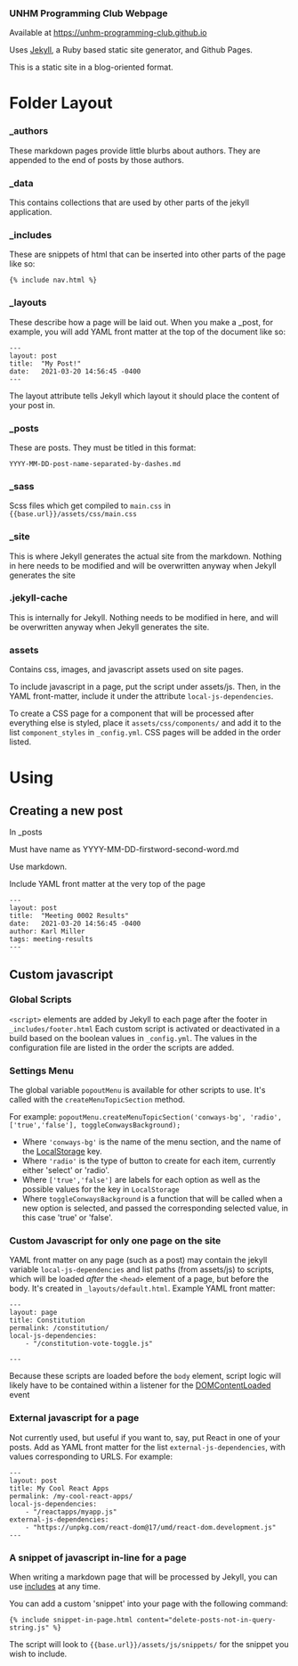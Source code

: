 ### UNHM Programming Club Webpage

Available at https://unhm-programming-club.github.io

Uses [Jekyll](https://jekyllrb.com/docs/), a Ruby based static site generator, and Github Pages.

This is a static site in a blog-oriented format.

# Folder Layout

### _authors

These markdown pages provide little blurbs about authors. They are appended to the end of posts by those authors.

### _data

This contains collections that are used by other parts of the jekyll application.

### _includes

These are snippets of html that can be inserted into other parts of the page like so:

```
{% include nav.html %}
```

### _layouts

These describe how a page will be laid out. When you make a _post, for example, you will add YAML front matter at the top of the document like so:

```
---
layout: post
title:  "My Post!"
date:   2021-03-20 14:56:45 -0400
---
```
The layout attribute tells Jekyll which layout it should place the content of your post in.

### _posts

These are posts. They must be titled in this format:

```
YYYY-MM-DD-post-name-separated-by-dashes.md
```

### _sass

Scss files which get compiled to `main.css` in `{{base.url}}/assets/css/main.css`

### _site

This is where Jekyll generates the actual site from the markdown. Nothing in here needs to be modified and will be overwritten anyway when Jekyll generates the site

### .jekyll-cache

This is internally for Jekyll. Nothing needs to be modified in here, and will be overwritten anyway when Jekyll generates the site.

### assets

Contains css, images, and javascript assets used on site pages.

To include javascript in a page, put the script under assets/js. Then, in the YAML front-matter, include it under the attribute `local-js-dependencies`.

To create a CSS page for a component that will be processed after everything else is styled, place it `assets/css/components/` and add it to the list `component_styles` in `_config.yml`. CSS pages will be added in the order listed.

# Using

## Creating a new post

In _posts

Must have name as YYYY-MM-DD-firstword-second-word.md

Use markdown.

Include YAML front matter at the very top of the page

```
---
layout: post
title:  "Meeting 0002 Results"
date:   2021-03-20 14:56:45 -0400
author: Karl Miller
tags: meeting-results
---

```

## Custom javascript

### Global Scripts

`<script>` elements are added by Jekyll to each page after the footer in `_includes/footer.html`
Each custom script is activated or deactivated in a build based on the boolean values in `_config.yml`. The values in the configuration file are listed in the order the scripts are added.

### Settings Menu

The global variable `popoutMenu` is available for other scripts to use. It's called with the `createMenuTopicSection` method.

For example: `popoutMenu.createMenuTopicSection('conways-bg', 'radio', ['true','false'], toggleConwaysBackground);`

- Where `'conways-bg'` is the name of the menu section, and the name of the [LocalStorage](https://developer.mozilla.org/en-US/docs/Web/API/Window/localStorage) key.
- Where `'radio'` is the type of button to create for each item, currently either 'select' or 'radio'.
- Where `['true','false']` are labels for each option as well as the possible values for the key in `LocalStorage`
- Where `toggleConwaysBackground` is a function that will be called when a new option is selected, and passed the corresponding selected value, in this case 'true' or 'false'. 

### Custom Javascript for only one page on the site

YAML front matter on any page (such as a post) may contain the jekyll variable `local-js-dependencies` and list paths (from assets/js) to scripts, which will be loaded *after* the `<head>` element of a page, but before the body. It's created in `_layouts/default.html`. Example YAML front matter:

```
---
layout: page
title: Constitution
permalink: /constitution/
local-js-dependencies: 
    - "/constitution-vote-toggle.js"

---
```

Because these scripts are loaded before the `body` element, script logic will likely have to be contained within a listener for the [DOMContentLoaded](https://developer.mozilla.org/en-US/docs/Web/API/Window/DOMContentLoaded_event) event

### External javascript for a page

Not currently used, but useful if you want to, say, put React in one of your posts. Add as YAML front matter for the list `external-js-dependencies`, with values corresponding to URLS. For example:

```
---
layout: post
title: My Cool React Apps
permalink: /my-cool-react-apps/
local-js-dependencies:
    - "/reactapps/myapp.js"
external-js-dependencies:
    - "https://unpkg.com/react-dom@17/umd/react-dom.development.js"
---
```

### A snippet of javascript in-line for a page

When writing a markdown page that will be processed by Jekyll, you can use [includes](https://jekyllrb.com/docs/includes/) at any time. 

You can add a custom 'snippet' into your page with the following command:

`{% include snippet-in-page.html content="delete-posts-not-in-query-string.js" %}`

The script will look to `{{base.url}}/assets/js/snippets/` for the snippet you wish to include.





